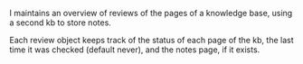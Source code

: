I maintains an overview of reviews of the pages of a knowledge base, using a second kb to store notes.

Each review object keeps track of the status of each page of the kb, the last time it was checked (default never), and the notes page, if it exists.
